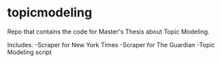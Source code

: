 # topicmodeling
Repo that contains the code for Master's Thesis about Topic Modeling. 

Includes: 
-Scraper for New York Times
-Scraper for The Guardian
-Topic Modeling script
